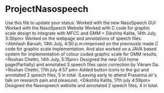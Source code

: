 # ProjectNasospeech
Use this file to update your status.
Worked with the new NasoSpeech GUI
Worked with the NasoSpeech Website
Worked with C code for graphic scale design to integrate with MFCC and GMM
< Dikshita Kalita, 14th July, 3:30pm> Worked on the webpage and annotations of speech files.
<Abhilash Baruah, 14th July, 4:50 p.m>Improved on the previously made C code for graphic scale implementation. And also worked on a JAVA based system for implementation of colour coded graphic scale for GMM results.
<Roshan Chettri, 14th July, 5:15pm> Designed the new GUI home page(Partially) and annotated 3 speech files upon correction by Vikram Da.
<Roshan Chettri, 17th july 4:57 pm> Added button icons to the gui and annotated 2 speech files, 5 in total. (Leaving early to attend Prasanna sir's talk on research pain and pleasure).
<Dikshita Kalita, 17th july 4:59pm> Designed the Nasospeech website and annotated 2 speech files, 4 in total. 
